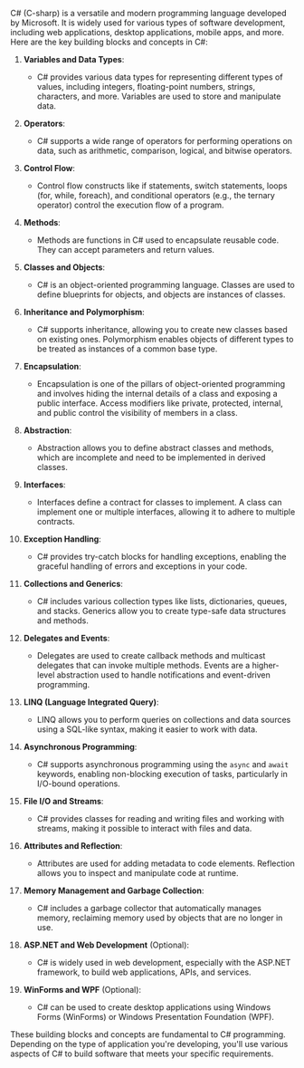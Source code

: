 C# (C-sharp) is a versatile and modern programming language developed by Microsoft. It is widely used for various types of software development, including web applications, desktop applications, mobile apps, and more. Here are the key building blocks and concepts in C#:

1. **Variables and Data Types**:
   - C# provides various data types for representing different types of values, including integers, floating-point numbers, strings, characters, and more. Variables are used to store and manipulate data.

2. **Operators**:
   - C# supports a wide range of operators for performing operations on data, such as arithmetic, comparison, logical, and bitwise operators.

3. **Control Flow**:
   - Control flow constructs like if statements, switch statements, loops (for, while, foreach), and conditional operators (e.g., the ternary operator) control the execution flow of a program.

4. **Methods**:
   - Methods are functions in C# used to encapsulate reusable code. They can accept parameters and return values.

5. **Classes and Objects**:
   - C# is an object-oriented programming language. Classes are used to define blueprints for objects, and objects are instances of classes.

6. **Inheritance and Polymorphism**:
   - C# supports inheritance, allowing you to create new classes based on existing ones. Polymorphism enables objects of different types to be treated as instances of a common base type.

7. **Encapsulation**:
   - Encapsulation is one of the pillars of object-oriented programming and involves hiding the internal details of a class and exposing a public interface. Access modifiers like private, protected, internal, and public control the visibility of members in a class.

8. **Abstraction**:
   - Abstraction allows you to define abstract classes and methods, which are incomplete and need to be implemented in derived classes.

9. **Interfaces**:
   - Interfaces define a contract for classes to implement. A class can implement one or multiple interfaces, allowing it to adhere to multiple contracts.

10. **Exception Handling**:
    - C# provides try-catch blocks for handling exceptions, enabling the graceful handling of errors and exceptions in your code.

11. **Collections and Generics**:
    - C# includes various collection types like lists, dictionaries, queues, and stacks. Generics allow you to create type-safe data structures and methods.

12. **Delegates and Events**:
    - Delegates are used to create callback methods and multicast delegates that can invoke multiple methods. Events are a higher-level abstraction used to handle notifications and event-driven programming.

13. **LINQ (Language Integrated Query)**:
    - LINQ allows you to perform queries on collections and data sources using a SQL-like syntax, making it easier to work with data.

14. **Asynchronous Programming**:
    - C# supports asynchronous programming using the `async` and `await` keywords, enabling non-blocking execution of tasks, particularly in I/O-bound operations.

15. **File I/O and Streams**:
    - C# provides classes for reading and writing files and working with streams, making it possible to interact with files and data.

16. **Attributes and Reflection**:
    - Attributes are used for adding metadata to code elements. Reflection allows you to inspect and manipulate code at runtime.

17. **Memory Management and Garbage Collection**:
    - C# includes a garbage collector that automatically manages memory, reclaiming memory used by objects that are no longer in use.

18. **ASP.NET and Web Development** (Optional):
    - C# is widely used in web development, especially with the ASP.NET framework, to build web applications, APIs, and services.

19. **WinForms and WPF** (Optional):
    - C# can be used to create desktop applications using Windows Forms (WinForms) or Windows Presentation Foundation (WPF).

These building blocks and concepts are fundamental to C# programming. Depending on the type of application you're developing, you'll use various aspects of C# to build software that meets your specific requirements.